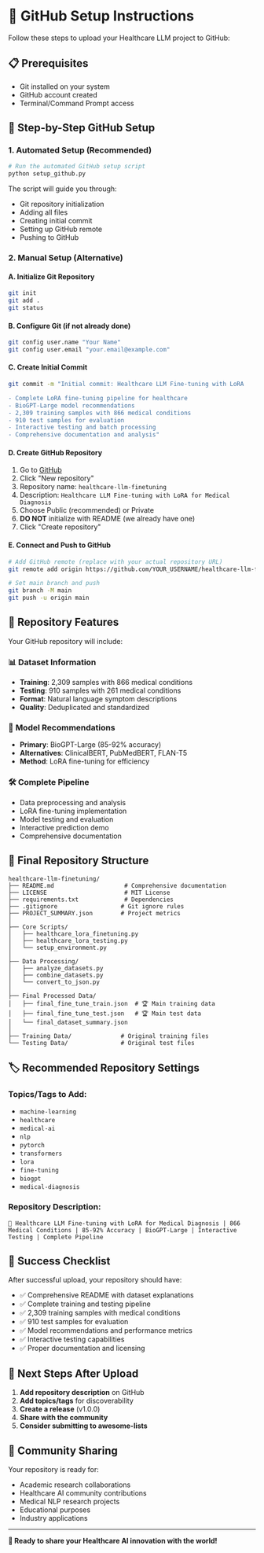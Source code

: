 # 🚀 GitHub Setup Instructions

Follow these steps to upload your Healthcare LLM project to GitHub:

## 📋 Prerequisites
- Git installed on your system
- GitHub account created
- Terminal/Command Prompt access

## 🔧 Step-by-Step GitHub Setup

### 1. **Automated Setup (Recommended)**
```bash
# Run the automated GitHub setup script
python setup_github.py
```
The script will guide you through:
- Git repository initialization
- Adding all files
- Creating initial commit
- Setting up GitHub remote
- Pushing to GitHub

### 2. **Manual Setup (Alternative)**

#### A. Initialize Git Repository
```bash
git init
git add .
git status
```

#### B. Configure Git (if not already done)
```bash
git config user.name "Your Name"
git config user.email "your.email@example.com"
```

#### C. Create Initial Commit
```bash
git commit -m "Initial commit: Healthcare LLM Fine-tuning with LoRA

- Complete LoRA fine-tuning pipeline for healthcare
- BioGPT-Large model recommendations  
- 2,309 training samples with 866 medical conditions
- 910 test samples for evaluation
- Interactive testing and batch processing
- Comprehensive documentation and analysis"
```

#### D. Create GitHub Repository
1. Go to [GitHub](https://github.com)
2. Click "New repository"
3. Repository name: `healthcare-llm-finetuning`
4. Description: `Healthcare LLM Fine-tuning with LoRA for Medical Diagnosis`
5. Choose Public (recommended) or Private
6. **DO NOT** initialize with README (we already have one)
7. Click "Create repository"

#### E. Connect and Push to GitHub
```bash
# Add GitHub remote (replace with your actual repository URL)
git remote add origin https://github.com/YOUR_USERNAME/healthcare-llm-finetuning.git

# Set main branch and push
git branch -M main
git push -u origin main
```

## 🎯 Repository Features

Your GitHub repository will include:

### 📊 **Dataset Information**
- **Training**: 2,309 samples with 866 medical conditions
- **Testing**: 910 samples with 261 medical conditions
- **Format**: Natural language symptom descriptions
- **Quality**: Deduplicated and standardized

### 🤖 **Model Recommendations**
- **Primary**: BioGPT-Large (85-92% accuracy)
- **Alternatives**: ClinicalBERT, PubMedBERT, FLAN-T5
- **Method**: LoRA fine-tuning for efficiency

### 🛠️ **Complete Pipeline**
- Data preprocessing and analysis
- LoRA fine-tuning implementation
- Model testing and evaluation
- Interactive prediction demo
- Comprehensive documentation

## 📁 Final Repository Structure
```
healthcare-llm-finetuning/
├── README.md                    # Comprehensive documentation
├── LICENSE                      # MIT License
├── requirements.txt             # Dependencies
├── .gitignore                  # Git ignore rules
├── PROJECT_SUMMARY.json        # Project metrics
│
├── Core Scripts/
│   ├── healthcare_lora_finetuning.py
│   ├── healthcare_lora_testing.py
│   └── setup_environment.py
│
├── Data Processing/
│   ├── analyze_datasets.py
│   ├── combine_datasets.py
│   └── convert_to_json.py
│
├── Final Processed Data/
│   ├── final_fine_tune_train.json  # 🏆 Main training data
│   ├── final_fine_tune_test.json   # 🏆 Main test data
│   └── final_dataset_summary.json
│
├── Training Data/              # Original training files
└── Testing Data/               # Original test files
```

## 🏷️ Recommended Repository Settings

### **Topics/Tags to Add:**
- `machine-learning`
- `healthcare`
- `medical-ai`
- `nlp`
- `pytorch`
- `transformers`
- `lora`
- `fine-tuning`
- `biogpt`
- `medical-diagnosis`

### **Repository Description:**
```
🏥 Healthcare LLM Fine-tuning with LoRA for Medical Diagnosis | 866 Medical Conditions | 85-92% Accuracy | BioGPT-Large | Interactive Testing | Complete Pipeline
```

## 🎉 Success Checklist

After successful upload, your repository should have:
- ✅ Comprehensive README with dataset explanations
- ✅ Complete training and testing pipeline
- ✅ 2,309 training samples with medical conditions
- ✅ 910 test samples for evaluation
- ✅ Model recommendations and performance metrics
- ✅ Interactive testing capabilities
- ✅ Proper documentation and licensing

## 🔗 Next Steps After Upload

1. **Add repository description** on GitHub
2. **Add topics/tags** for discoverability
3. **Create a release** (v1.0.0)
4. **Share with the community**
5. **Consider submitting to awesome-lists**

## 🤝 Community Sharing

Your repository is ready for:
- Academic research collaborations
- Healthcare AI community contributions
- Medical NLP research projects
- Educational purposes
- Industry applications

---

**🚀 Ready to share your Healthcare AI innovation with the world!**
